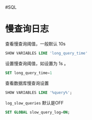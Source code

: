 #SQL
# 慢查询日志
查看慢查询阈值，一般默认 10s
```sql
SHOW VARIABLES LIKE 'long_query_time'
```

设置慢查询阈值，如设置为 1s 。

```sql
SET long_query_time=1
```

查看数据库慢查询设置
```sql
SHOW VARIABLES LIKE '%query%';
```

`log_slow_queries` 默认是OFF

```sql
SET GLOBAL slow_query_log=ON;
```
